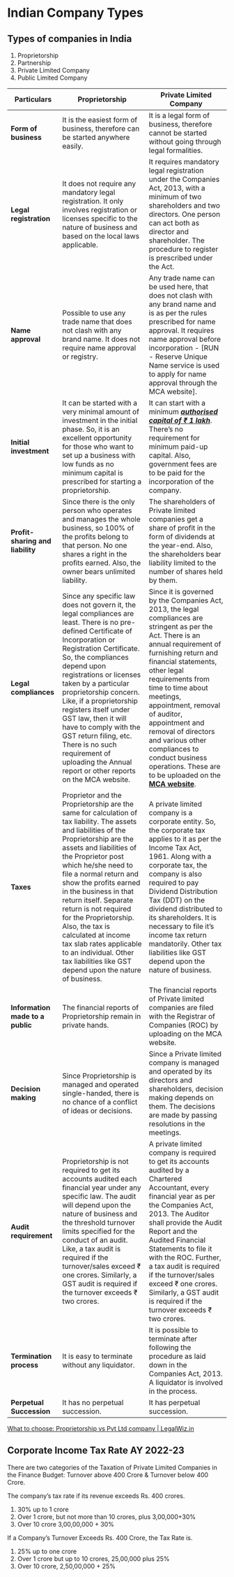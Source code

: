 # Indian Company Types

## Types of companies in India

1. Proprietorship
2. Partnership
3. Private Limited Company
4. Public Limited Company

| **Particulars** | **Proprietorship** | **Private Limited Company** |
|---|---|---|
| **Form of business** | It is the easiest form of business, therefore can be started anywhere easily. | It is a legal form of business, therefore cannot be started without going through legal formalities. |
| **Legal registration** | It does not require any mandatory legal registration. It only involves registration or licenses specific to the nature of business and based on the local laws applicable. | It requires mandatory legal registration under the Companies Act, 2013, with a minimum of two shareholders and two directors. One person can act both as director and shareholder. The procedure to register is prescribed under the Act. |
| **Name approval** | Possible to use any trade name that does not clash with any brand name. It does not require name approval or registry. | Any trade name can be used here, that does not clash with any brand name and is as per the rules prescribed for name approval. It requires name approval before incorporation - [RUN - Reserve Unique Name service is used to apply for name approval through the MCA website]. |
| **Initial investment** | It can be started with a very minimal amount of investment in the initial phase. So, it is an excellent opportunity for those who want to set up a business with low funds as no minimum capital is prescribed for starting a proprietorship. | It can start with a minimum [**_authorised capital of ₹ 1 lakh_**](https://www.legalwiz.in/blog/capital-required-to-register-pvt-company). There’s no requirement for minimum paid-up capital.  Also, government fees are to be paid for the incorporation of the company. |
| **Profit-sharing and liability** | Since there is the only person who operates and manages the whole business, so 100% of the profits belong to that person. No one shares a right in the profits earned. Also, the owner bears unlimited liability. | The shareholders of Private limited companies get a share of profit in the form of dividends at the year-end. Also, the shareholders bear liability limited to the number of shares held by them. |
| **Legal compliances** | Since any specific law does not govern it, the legal compliances are least. There is no pre-defined Certificate of Incorporation or Registration Certificate. So, the compliances depend upon registrations or licenses taken by a particular proprietorship concern. Like, if a proprietorship registers itself under GST law, then it will have to comply with the GST return filing, etc. There is no such requirement of uploading the Annual report or other reports on the MCA website. | Since it is governed by the Companies Act, 2013, the legal compliances are stringent as per the Act. There is an annual requirement of furnishing return and financial statements, other legal requirements from time to time about meetings, appointment, removal of auditor, appointment and removal of directors and various other compliances to conduct business operations. These are to be uploaded on the [**MCA website**](http://www.mca.gov.in/). |
| **Taxes** | Proprietor and the Proprietorship are the same for calculation of tax liability. The assets and liabilities of the Proprietorship are the assets and liabilities of the Proprietor post which he/she need to file a normal return and show the profits earned in the business in that return itself. Separate return is not required for the Proprietorship. Also, the tax is calculated at income tax slab rates applicable to an individual. Other tax liabilities like GST depend upon the nature of business. | A private limited company is a corporate entity. So, the corporate tax applies to it as per the Income Tax Act, 1961. Along with a corporate tax, the company is also required to pay Dividend Distribution Tax (DDT) on the dividend distributed to its shareholders. It is necessary to file it’s income tax return mandatorily. Other tax liabilities like GST depend upon the nature of business. |
| **Information made to a public** | The financial reports of Proprietorship remain in private hands. | The financial reports of Private limited companies are filed with the Registrar of Companies (ROC) by uploading on the MCA website. |
| **Decision making** | Since Proprietorship is managed and operated single-handed, there is no chance of a conflict of ideas or decisions. | Since a Private limited company is managed and operated by its directors and shareholders, decision making depends on them. The decisions are made by passing resolutions in the meetings. |
| **Audit requirement** | Proprietorship is not required to get its accounts audited each financial year under any specific law. The audit will depend upon the nature of business and the threshold turnover limits specified for the conduct of an audit. Like, a tax audit is required if the turnover/sales exceed ₹ one crores. Similarly, a GST audit is required if the turnover exceeds ₹ two crores. | A private limited company is required to get its accounts audited by a Chartered Accountant, every financial year as per the Companies Act, 2013. The Auditor shall provide the Audit Report and the Audited Financial Statements to file it with the ROC. Further, a tax audit is required if the turnover/sales exceed ₹ one crores. Similarly, a GST audit is required if the turnover exceeds ₹ two crores. |
| **Termination process** | It is easy to terminate without any liquidator. | It is possible to terminate after following the procedure as laid down in the Companies Act, 2013. A liquidator is involved in the process. |
| **Perpetual Succession** | It has no perpetual succession. | It has perpetual succession. |

[What to choose: Proprietorship vs Pvt Ltd company | LegalWiz.in](https://www.legalwiz.in/blog/what-to-choose-proprietorship-or-private-limited-company)

## Corporate Income Tax Rate AY 2022-23

There are two categories of the Taxation of Private Limited Companies in the Finance Budget: Turnover above 400 Crore & Turnover below 400 Crore.

The company’s tax rate if its revenue exceeds Rs. 400 crores.

1. 30% up to 1 crore
2. Over 1 crore, but not more than 10 crores, plus 3,00,000+30%
3. Over 10 crore 3,00,00,000 + 30%

If a Company’s Turnover Exceeds Rs. 400 Crore, the Tax Rate is.

1. 25% up to one crore
2. Over 1 crore but up to 10 crores, 25,00,000 plus 25%
3. Over 10 crore, 2,50,00,000 + 25%
